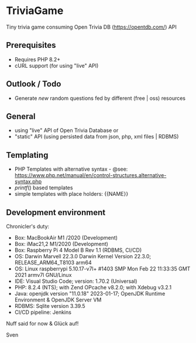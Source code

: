 # TriviaGame
Tiny trivia game consuming Open Trivia DB (https://opentdb.com/) API 

## Prerequisites
- Requires PHP 8.2+
- cURL support (for using "live" API)


## Outlook / Todo
 - Generate *new* random questions fed by different (free | oss) resources 

## General
 - using "live" API of Open Trivia Database or
 - "static" API (using persisted data from json, php, xml files | RDBMS)


## Templating 

- PHP Templates with alternative syntax - @see: https://www.php.net/manual/en/control-structures.alternative-syntax.php
- *printf*() based templates
- simple templates with place holders: {{NAME}}

## Development environment 

 Chronicler's duty: 

 - Box: MacBookAir M1 /2020 (Development)
 - Box: iMac21,2 M1/2020 (Development)
 - Box: Raspberry Pi 4 Model B Rev 1.1 (RDBMS, CI/CD)
 - OS: Darwin Marvell 22.3.0 Darwin Kernel Version 22.3.0; RELEASE_ARM64_T8103 arm64
 - OS: Linux raspberrypi 5.10.17-v7l+ #1403 SMP Mon Feb 22 11:33:35 GMT 2021 armv7l GNU/Linux
 - IDE: Visual Studio Code; version: 1.70.2 (Universal)
 - PHP: 8.2.4 (NTS); with Zend OPcache v8.2.0; with Xdebug v3.2.1
 - Java: openjdk version "11.0.18" 2023-01-17; OpenJDK Runtime Environment  & OpenJDK Server VM
 - RDBMS: Sqlite version 3.39.5
 - CI/CD pipeline: Jenkins 


 Nuff said for now & Glück auf! 

 Sven